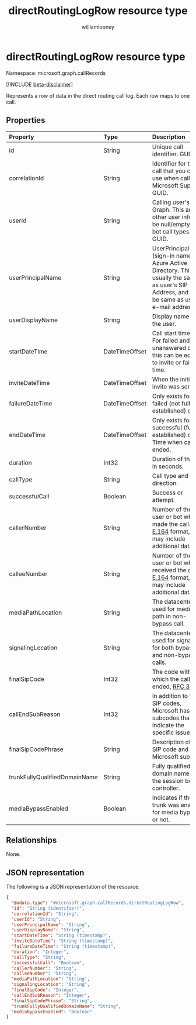 ﻿---
title: "directRoutingLogRow resource type"
description: "Represents a row of data in the direct routing call log."
author: "williamlooney"
localization_priority: Normal
ms.prod: "cloud-communications"
doc_type: "resourcePageType"
---

# directRoutingLogRow resource type

Namespace: microsoft.graph.callRecords

[!INCLUDE [beta-disclaimer](../../includes/beta-disclaimer.md)]

Represents a row of data in the direct routing call log. Each row maps to one call.

## Properties

| Property                      | Type           | Description                                                                                                                                           |
| :---------------------------- | :------------- | :---------------------------------------------------------------------------------------------------------------------------------------------------- |
| id                            | String         | Unique call identifier. GUID.                                                                                                                         |
| correlationId                 | String         | Identifier for the call that you can use when calling Microsoft Support. GUID.                                                                        |
| userId                        | String         | Calling user's ID in Graph. This and other user info will be null/empty for bot call types. GUID.                                                     |
| userPrincipalName             | String         | UserPrincipalName (sign-in name) in Azure Active Directory. This is usually the same as user's SIP Address, and can be same as user's e-mail address. |
| userDisplayName               | String         | Display name of the user.                                                                                                                             |
| startDateTime                 | DateTimeOffset | Call start time.<br/>For failed and unanswered calls, this can be equal to invite or failure time.                                                    |
| inviteDateTime                | DateTimeOffset | When the initial invite was sent.                                                                                                                     |
| failureDateTime               | DateTimeOffset | Only exists for failed (not fully established) calls.                                                                                                 |
| endDateTime                   | DateTimeOffset | Only exists for successful (fully established) calls. Time when call ended.                                                                           |
| duration                      | Int32          | Duration of the call in seconds.                                                                                                                      |
| callType                      | String         | Call type and direction.                                                                                                                              |
| successfulCall                | Boolean        | Success or attempt.                                                                                                                                   |
| callerNumber                  | String         | Number of the user or bot who made the call. [E.164](https://en.wikipedia.org/wiki/E.164) format, but may include additional data.                    |
| calleeNumber                  | String         | Number of the user or bot who received the call. [E.164](https://en.wikipedia.org/wiki/E.164) format, but may include additional data.                |
| mediaPathLocation             | String         | The datacenter used for media path in non-bypass call.                                                                                                |
| signalingLocation             | String         | The datacenter used for signaling for both bypass and non-bypass calls.                                                                               |
| finalSipCode                  | Int32          | The code with which the call ended, [RFC 3261](https://tools.ietf.org/html/rfc3261).                                                                  |
| callEndSubReason              | Int32          | In addition to the SIP codes, Microsoft has own subcodes that indicate the specific issue.                                                            |
| finalSipCodePhrase            | String         | Description of the SIP code and Microsoft subcode.                                                                                                    |
| trunkFullyQualifiedDomainName | String         | Fully qualified domain name of the session border controller.                                                                                         |
| mediaBypassEnabled            | Boolean        | Indicates if the trunk was enabled for media bypass or not.                                                                                           |

## Relationships

None.

## JSON representation

The following is a JSON representation of the resource.

<!-- {
  "blockType": "ignored",
  "@odata.type": "microsoft.graph.callRecords.directRoutingLogRow",
  "baseType": "",
  "keyProperty": "id"
}
-->

```json
{
  "@odata.type": "#microsoft.graph.callRecords.directRoutingLogRow",
  "id": "String (identifier)",
  "correlationId": "String",
  "userId": "String",
  "userPrincipalName": "String",
  "userDisplayName": "String",
  "startDateTime": "String (timestamp)",
  "inviteDateTime": "String (timestamp)",
  "failureDateTime": "String (timestamp)",
  "duration": "Integer",
  "callType": "String",
  "successfulCall": "Boolean",
  "callerNumber": "String",
  "calleeNumber": "String",
  "mediaPathLocation": "String",
  "signalingLocation": "String",
  "finalSipCode": "Integer",
  "callEndSubReason": "Integer",
  "finalSipCodePhrase": "String",
  "trunkFullyQualifiedDomainName": "String",
  "mediaBypassEnabled": "Boolean"
}
```
